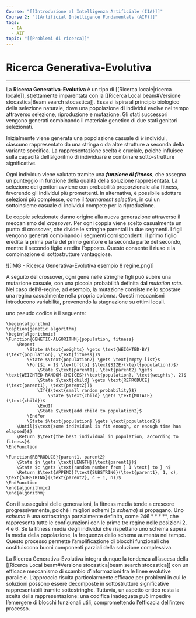 ```yaml
---
Course: "[[Introduzione al Intelligenza Artificiale (IIA)]]"
Course 2: "[[Artificial Intelligence Fundamentals (AIF)]]"
tags:
  - IA
  - AIF
topic: "[[Problemi di ricerca]]"
---
```


# Ricerca Generativa-Evolutiva
---
La **Ricerca Generativa-Evolutiva** è un tipo di [[Ricerca locale|ricerca locale]], strettamente imparentata con la [[Ricerca Local beam#Versione stocastica|Beam search stocastica]]. Essa si ispira al principio biologico della selezione naturale, dove una popolazione di individui evolve nel tempo attraverso selezione, riproduzione e mutazione. Gli stati successori vengono generati combinando il materiale genetico di due stati genitori selezionati.

Inizialmente viene generata una popolazione casuale di $k$ individui, ciascuno rappresentato da una stringa o da altre strutture a seconda della variante specifica. La rappresentazione scelta è cruciale, poiché influisce sulla capacità dell’algoritmo di individuare e combinare sotto-strutture significative.

Ogni individuo viene valutato tramite una **_funzione di fitness_**, che assegna un punteggio in funzione della qualità della soluzione rappresentata. La selezione dei genitori avviene con probabilità proporzionale alla fitness, favorendo gli individui più promettenti. In alternativa, è possibile adottare selezioni più complesse, come il _tournament selection_, in cui un sottoinsieme casuale di individui compete per la riproduzione.

Le coppie selezionate danno origine alla nuova generazione attraverso il meccanismo del _crossover_. Per ogni coppia viene scelto casualmente un punto di crossover, che divide le stringhe parentali in due segmenti. I figli vengono generati combinando i segmenti corrispondenti: il primo figlio eredita la prima parte del primo genitore e la seconda parte del secondo, mentre il secondo figlio eredita l’opposto. Questo consente il riuso e la combinazione di sottostrutture vantaggiose.

![[IMG - Ricerca Generativa-Evolutiva esempio 8 regine.png]]

A seguito del crossover, ogni gene nelle stringhe figli può subire una mutazione casuale, con una piccola probabilità definita dal _mutation rate_. Nel caso dell’8-regine, ad esempio, la mutazione consiste nello spostare una regina casualmente nella propria colonna. Questi meccanismi introducono variabilità, prevenendo la stagnazione su ottimi locali.

uno pseudo codice è il seguente:

```pseudo
\begin{algorithm}
\caption{genetic algorithm}
\begin{algorithmic}
\Function{GENETIC-ALGORITHM}{population, fitness}
    \Repeat
        \State $\text{weights} \gets \text{WEIGHTED-BY}(\text{population}, \text{fitness})$
        \State $\text{population2} \gets \text{empty list}$
        \For{$i = 1$ \textbf{to} $\text{SIZE}(\text{population})$}
            \State $\text{parent1}, \text{parent2} \gets \text{WEIGHTED-RANDOM-CHOICES}(\text{population}, \text{weights}, 2)$
            \State $\text{child} \gets \text{REPRODUCE}(\text{parent1}, \text{parent2})$
            \If{$\text{small random probability}$}
                \State $\text{child} \gets \text{MUTATE}(\text{child})$
            \EndIf
            \State $\text{add child to population2}$
        \EndFor
        \State $\text{population} \gets \text{population2}$
    \Until{$\text{some individual is fit enough, or enough time has elapsed}$}
    \Return $\text{the best individual in population, according to fitness}$
\EndFunction

\Function{REPRODUCE}{parent1, parent2}
    \State $n \gets \text{LENGTH}(\text{parent1})$
    \State $c \gets \text{random number from } 1 \text{ to } n$
    \Return $\text{APPEND}(\text{SUBSTRING}(\text{parent1}, 1, c), \text{SUBSTRING}(\text{parent2}, c + 1, n))$
\EndFunction
\end{algorithmic}
\end{algorithm}
```


Con il susseguirsi delle generazioni, la fitness media tende a crescere progressivamente, poiché i migliori schemi (o _schema_) si propagano. Uno _schema_ è una sottostringa parzialmente definita, come $246*****$, che rappresenta tutte le configurazioni con le prime tre regine nelle posizioni 2, 4 e 6. Se la fitness media degli individui che rispettano uno schema supera la media della popolazione, la frequenza dello schema aumenta nel tempo. Questo processo permette l’amplificazione di blocchi funzionali che costituiscono buoni componenti parziali della soluzione complessiva.

La Ricerca Generativa-Evolutiva integra dunque la tendenza all’ascesa della [[Ricerca Local beam#Versione stocastica|beam search stocastica]] con un efficace meccanismo di scambio d’informazioni fra le linee evolutive parallele. L’approccio risulta particolarmente efficace per problemi in cui le soluzioni possono essere decomposte in sottostrutture significative rappresentabili tramite sottostringhe. Tuttavia, un aspetto critico resta la scelta della rappresentazione: una codifica inadeguata può impedire l’emergere di blocchi funzionali utili, compromettendo l’efficacia dell’intero processo.

